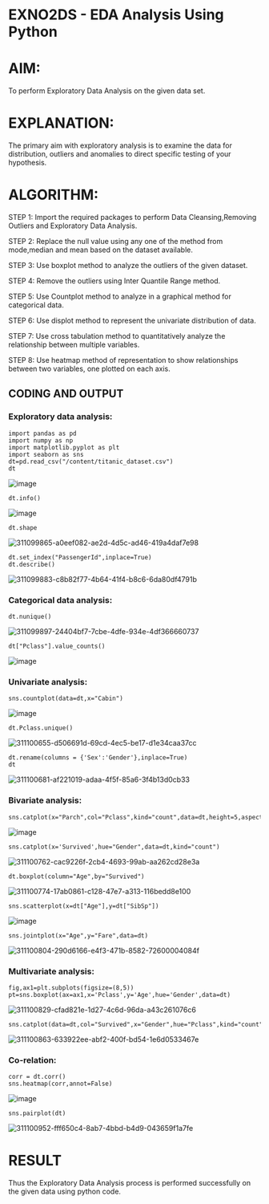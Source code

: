 # EXNO2DS - EDA Analysis Using Python
# AIM:
To perform Exploratory Data Analysis on the given data set.
      
# EXPLANATION:
  The primary aim with exploratory analysis is to examine the data for distribution, outliers and anomalies to direct specific testing of your hypothesis.
  
# ALGORITHM:
STEP 1: Import the required packages to perform Data Cleansing,Removing Outliers and Exploratory Data Analysis.

STEP 2: Replace the null value using any one of the method from mode,median and mean based on the dataset available.

STEP 3: Use boxplot method to analyze the outliers of the given dataset.

STEP 4: Remove the outliers using Inter Quantile Range method.

STEP 5: Use Countplot method to analyze in a graphical method for categorical data.

STEP 6: Use displot method to represent the univariate distribution of data.

STEP 7: Use cross tabulation method to quantitatively analyze the relationship between multiple variables.

STEP 8: Use heatmap method of representation to show relationships between two variables, one plotted on each axis.

## CODING AND OUTPUT
### Exploratory data analysis:
```
import pandas as pd
import numpy as np
import matplotlib.pyplot as plt
import seaborn as sns
dt=pd.read_csv("/content/titanic_dataset.csv")
dt
```
![image](https://github.com/Kowsalyasathya/EXNO2DS/assets/118671457/57272d58-ca70-4ce9-83a3-87ab4019a3b7)


```
dt.info()
```
![image](https://github.com/Kowsalyasathya/EXNO2DS/assets/118671457/6898b3cf-3a41-4b2d-9c44-533395884d7e)

```
dt.shape
```
![311099865-a0eef082-ae2d-4d5c-ad46-419a4daf7e98](https://github.com/Kowsalyasathya/EXNO2DS/assets/118671457/db824ca2-9f32-4b32-8897-eea2f692f7dc)
```
dt.set_index("PassengerId",inplace=True)
dt.describe()
```
![311099883-c8b82f77-4b64-41f4-b8c6-6da80df4791b](https://github.com/Kowsalyasathya/EXNO2DS/assets/118671457/5fc4490c-e71a-4984-af1e-08540d539462)

### Categorical data analysis:
```
dt.nunique()
```
![311099897-24404bf7-7cbe-4dfe-934e-4df366660737](https://github.com/Kowsalyasathya/EXNO2DS/assets/118671457/f2d58808-a860-401a-987b-990f2da4da29)
```
dt["Pclass"].value_counts()
```
![image](https://github.com/Kowsalyasathya/EXNO2DS/assets/118671457/6e9b33c4-0800-4d8b-8428-906df28550d3)

### Univariate analysis:
```
sns.countplot(data=dt,x="Cabin")
```

![image](https://github.com/Kowsalyasathya/EXNO2DS/assets/118671457/f9cbb8d7-0a9d-4f08-83d1-72dd22390e1b)

```
dt.Pclass.unique()
```
![311100655-d506691d-69cd-4ec5-be17-d1e34caa37cc](https://github.com/Kowsalyasathya/EXNO2DS/assets/118671457/e09d9f9f-67ef-40cc-893a-21ae612bed91)

```
dt.rename(columns = {'Sex':'Gender'},inplace=True)
dt
```
![311100681-af221019-adaa-4f5f-85a6-3f4b13d0cb33](https://github.com/Kowsalyasathya/EXNO2DS/assets/118671457/a4565b9c-fab8-4843-b870-38686e37157e)

### Bivariate analysis:
```
sns.catplot(x="Parch",col="Pclass",kind="count",data=dt,height=5,aspect=.7)
```

![image](https://github.com/Kowsalyasathya/EXNO2DS/assets/118671457/f69f775e-bb63-4f99-a58c-561af181abdd)
```
sns.catplot(x='Survived',hue="Gender",data=dt,kind="count")
```
![311100762-cac9226f-2cb4-4693-99ab-aa262cd28e3a](https://github.com/Kowsalyasathya/EXNO2DS/assets/118671457/f3352ce5-516a-4431-b7ae-51e90caee787)

```
dt.boxplot(column="Age",by="Survived")
```
![311100774-17ab0861-c128-47e7-a313-116bedd8e100](https://github.com/Kowsalyasathya/EXNO2DS/assets/118671457/8212e3d7-3564-4b73-909f-010654945a16)

```
sns.scatterplot(x=dt["Age"],y=dt["SibSp"])
```

![image](https://github.com/Kowsalyasathya/EXNO2DS/assets/118671457/52ecd60c-63aa-4cbb-ac67-d83f168f6992)

```
sns.jointplot(x="Age",y="Fare",data=dt)
```
![311100804-290d6166-e4f3-471b-8582-72600004084f](https://github.com/Kowsalyasathya/EXNO2DS/assets/118671457/6ca0ee23-5f26-45b1-8923-a4f693b025d2)

### Multivariate analysis:
```
fig,ax1=plt.subplots(figsize=(8,5))
pt=sns.boxplot(ax=ax1,x='Pclass',y='Age',hue='Gender',data=dt)
```
![311100829-cfad821e-1d27-4c6d-96da-a43c261076c6](https://github.com/Kowsalyasathya/EXNO2DS/assets/118671457/6de78ee3-38f4-4169-a6e2-fa05b8404891)
```
sns.catplot(data=dt,col="Survived",x="Gender",hue="Pclass",kind="count")
```
![311100863-633922ee-abf2-400f-bd54-1e6d0533467e](https://github.com/Kowsalyasathya/EXNO2DS/assets/118671457/41251fb2-4f65-4796-ac6c-0f1a442ccab1)

### Co-relation:
```
corr = dt.corr()
sns.heatmap(corr,annot=False)
```

![image](https://github.com/Kowsalyasathya/EXNO2DS/assets/118671457/51d2f061-9eb4-453a-9472-f375f1d81649)

```
sns.pairplot(dt)
```
![311100952-fff650c4-8ab7-4bbd-b4d9-043659f1a7fe](https://github.com/Kowsalyasathya/EXNO2DS/assets/118671457/a2cd8a57-c7d7-4ee4-82c6-a4ab27f32549)
# RESULT
Thus the Exploratory Data Analysis process is performed successfully on the given data using python code.
